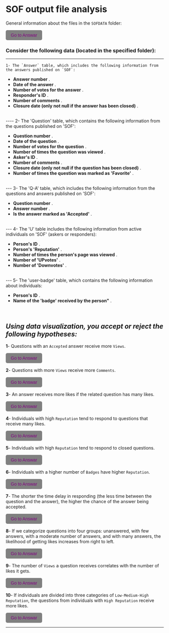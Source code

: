# ****SOF output file analysis****

General information about the files in the `SOFDATA` folder:

<a href="https://github.com/" style="display: inline-block; padding: 8px 16px; background-color: #808080; color: #800080; text-decoration: none; border: none; border-radius: 5px; font-family: Arial, sans-serif; text-align: center;"
    onmouseover="this.style.backgroundColor='#666'; this.style.color='#ffff00';"
    onmouseout="this.style.backgroundColor='#808080'; this.style.color='#800080';">
    Go to Answar
</a>


### Consider the following data (located in the specified folder):
----
    1- The `Answer` table, which includes the following information from the answers published on `SOF`:


* **Answer number** .<br>
* **Date of the answer** .<br>
* **Number of votes for the answer** .<br>
* **Responder's ID** .<br>
* **Number of comments** .<br>
* **Closure date (only not null if the answer has been closed)** .<br>
<br>
----
    2- The 'Question' table, which contains the following information from the questions published on 'SOF':

* **Question number** .<br>
* **Date of the question** .<br>
* **Number of votes for the question** .<br>
* **Number of times the question was viewed** .<br>
* **Asker's ID** .<br>
* **Number of comments** .<br>
* **Closure date (only not null if the question has been closed)** .<br>
* **Number of times the question was marked as 'Favorite'** .<br>
<br>
---
    3- The 'Q-A' table, which includes the following information from the questions and answers published on 'SOF':

* **Question number** .<br>
* **Answer number** .<br>
* **Is the answer marked as 'Accepted'** .<br>
<br>
---
    4- The 'U' table includes the following information from active individuals on 'SOF' (askers or responders):

* **Person's ID** .<br>
* **Person's 'Reputation'** .<br>
* **Number of times the person's page was viewed** .<br>
* **Number of 'UPvotes'** .<br>
* **Number of 'Downvotes'** .<br>
<br>
---
    5- The 'user-badge' table, which contains the following information about individuals:

*  **Person's ID** .<br>
*  **Name of the 'badge' received by the person"** .<br>
<br>


## ***Using data visualization, you accept or reject the following hypotheses:***

**1**- Questions with an `Accepted` answer receive more `Views`.
<!DOCTYPE html>
<html lang="en">
<head>
<meta charset="UTF-8">
<title>Button Style Link</title>
<style>
    .button-style {
        display: inline-block;
        padding: 8px 16px;
        background-color: #808080; 
        color: #800080; 
        text-decoration: none;
        border: none;
        border-radius: 5px;
        font-family: Arial, sans-serif;
        text-align: center;
    }
    .button-style:hover {
        background-color: #666; 
        color: #ffff00; 
    }
</style>
</head>
<body>

<a href="https://github.com/Hadikamali/SOF-output-file-analysis-part-two/tree/main/Answer-Q1/README.md" class="button-style">Go to Answar</a>

</body>
</html>

**2**- Questions with more `Views` receive more `Comments`.<br>
<!DOCTYPE html>
<html lang="en">
<head>
<meta charset="UTF-8">
<title>Button Style Link</title>
<style>
    .button-style {
        display: inline-block;
        padding: 8px 16px;
        background-color: #808080; 
        color: #800080;
        text-decoration: none;
        border: none;
        border-radius: 5px;
        font-family: Arial, sans-serif;
        text-align: center;
    }
    .button-style:hover {
        background-color: #666; 
        color: #ffff00; 
    }
</style>
</head>
<body>

<a href="https://github.com/Hadikamali/SOF-output-file-analysis-part-two/tree/main/Answer-Q2/README.md" class="button-style">Go to Answar</a>

</body>
</html>

**3**- An answer receives more likes if the related question has many likes.<br>
<!DOCTYPE html>
<html lang="en">
<head>
<meta charset="UTF-8">
<title>Button Style Link</title>
<style>
    .button-style {
        display: inline-block;
        padding: 8px 16px;
        background-color: #808080; 
        color: #800080; 
        text-decoration: none;
        border: none;
        border-radius: 5px;
        font-family: Arial, sans-serif;
        text-align: center;
    }
    .button-style:hover {
        background-color: #666; 
        color: #ffff00; 
    }
</style>
</head>
<body>

<a href="https://github.com/Hadikamali/SOF-output-file-analysis-part-two/tree/main/Answer-Q3/README.md" class="button-style">Go to Answar</a>

</body>
</html>

**4**- Individuals with high `Reputation` tend to respond to questions that receive many likes.<br>
<!DOCTYPE html>
<html lang="en">
<head>
<meta charset="UTF-8">
<title>Button Style Link</title>
<style>
    .button-style {
        display: inline-block;
        padding: 8px 16px;
        background-color: #808080;
        color: #800080; 
        text-decoration: none;
        border: none;
        border-radius: 5px;
        font-family: Arial, sans-serif;
        text-align: center;
    }
    .button-style:hover {
        background-color: #666; 
        color: #ffff00; 
    }
</style>
</head>
<body>

<a href="https://github.com/Hadikamali/SOF-output-file-analysis-part-two/tree/main/Answer-Q4/README.md" class="button-style">Go to Answar</a>

</body>
</html>

**5**- Individuals with high `Reputation` tend to respond to closed questions.<br>
<!DOCTYPE html>
<html lang="en">
<head>
<meta charset="UTF-8">
<title>Button Style Link</title>
<style>
    .button-style {
        display: inline-block;
        padding: 8px 16px;
        background-color: #808080; 
        color: #800080; 
        text-decoration: none;
        border: none;
        border-radius: 5px;
        font-family: Arial, sans-serif;
        text-align: center;
    }
    .button-style:hover {
        background-color: #666; 
        color: #ffff00; 
    }
</style>
</head>
<body>

<a href="https://github.com/Hadikamali/SOF-output-file-analysis-part-two/tree/main/Answer-Q5/README.md" class="button-style">Go to Answar</a>

</body>
</html>

**6**- Individuals with a higher number of `Badges` have higher `Reputation`.<br>
<!DOCTYPE html>
<html lang="en">
<head>
<meta charset="UTF-8">
<title>Button Style Link</title>
<style>
    .button-style {
        display: inline-block;
        padding: 8px 16px;
        background-color: #808080;
        color: #800080; 
        text-decoration: none;
        border: none;
        border-radius: 5px;
        font-family: Arial, sans-serif;
        text-align: center;
    }
    .button-style:hover {
        background-color: #666; 
        color: #ffff00; 
    }
</style>
</head>
<body>

<a href="https://github.com/Hadikamali/SOF-output-file-analysis-part-two/tree/main/Answer-Q6/README.md" class="button-style">Go to Answar</a>

</body>
</html>

**7**- The shorter the time delay in responding (the less time between the question and the answer), the higher the chance of the answer being accepted.<br>
<!DOCTYPE html>
<html lang="en">
<head>
<meta charset="UTF-8">
<title>Button Style Link</title>
<style>
    .button-style {
        display: inline-block;
        padding: 8px 16px;
        background-color: #808080; 
        color: #800080; 
        text-decoration: none;
        border: none;
        border-radius: 5px;
        font-family: Arial, sans-serif;
        text-align: center;
    }
    .button-style:hover {
        background-color: #666; 
        color: #ffff00; 
    }
</style>
</head>
<body>

<a href="https://github.com/Hadikamali/SOF-output-file-analysis-part-two/tree/main/Answer-Q7/README.md" class="button-style">Go to Answar</a>

</body>
</html>

**8**- If we categorize questions into four groups: unanswered, with few answers, with a moderate number of answers, and with many answers, the likelihood of getting likes increases from right to left.<br>
<!DOCTYPE html>
<html lang="en">
<head>
<meta charset="UTF-8">
<title>Button Style Link</title>
<style>
    .button-style {
        display: inline-block;
        padding: 8px 16px;
        background-color: #808080; 
        color: #800080; 
        text-decoration: none;
        border: none;
        border-radius: 5px;
        font-family: Arial, sans-serif;
        text-align: center;
    }
    .button-style:hover {
        background-color: #666; 
        color: #ffff00; 
    }
</style>
</head>
<body>

<a href="https://github.com/Hadikamali/SOF-output-file-analysis-part-two/tree/main/Answer-Q8/README.md" class="button-style">Go to Answar</a>

</body>
</html>

**9**- The number of `Views` a question receives correlates with the number of likes it gets.<br>
<!DOCTYPE html>
<html lang="en">
<head>
<meta charset="UTF-8">
<title>Button Style Link</title>
<style>
    .button-style {
        display: inline-block;
        padding: 8px 16px;
        background-color: #808080; 
        color: #800080; 
        text-decoration: none;
        border: none;
        border-radius: 5px;
        font-family: Arial, sans-serif;
        text-align: center;
    }
    .button-style:hover {
        background-color: #666; 
        color: #ffff00;
    }
</style>
</head>
<body>

<a href="https://github.com/Hadikamali/SOF-output-file-analysis-part-two/tree/main/Answer-Q9/README.md" class="button-style">Go to Answar</a>

</body>
</html>

**10**- If individuals are divided into three categories of `Low-Medium-High Reputation`, the   questions from individuals with `High Reputation` receive more likes.<br>
<!DOCTYPE html>
<html lang="en">
<head>
<meta charset="UTF-8">
<title>Button Style Link</title>
<style>
    .button-style {
        display: inline-block;
        padding: 8px 16px;
        background-color: #808080;
        color: #800080;
        text-decoration: none;
        border: none;
        border-radius: 5px;
        font-family: Arial, sans-serif;
        text-align: center;
    }
    .button-style:hover {
        background-color: #666; 
        color: #ffff00; 
    }
</style>
</head>
<body>

<a href="https://github.com/Hadikamali/SOF-output-file-analysis-part-two/tree/main/Answer-Q10/README.md" class="button-style">Go to Answar</a>

</body>
</html>

----------

